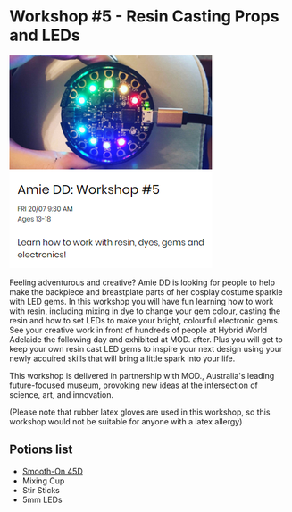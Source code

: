 # Workshop #5 - Resin Casting Props and LEDs
![Workshop AmieDD Hybrid World Resin Cast LED](https://github.com/AmieDD/MOD-Museum-Workshops/blob/master/Images/Workshop5.png)

Feeling adventurous and creative? Amie DD is looking for people to help make the backpiece and breastplate parts of her cosplay costume sparkle with LED gems. In this workshop you will have fun learning how to work with resin, including mixing in dye to change your gem colour, casting the resin and how to set LEDs to make your bright, colourful electronic gems. See your creative work in front of hundreds of people at Hybrid World Adelaide the following day and exhibited at MOD. after. Plus you will get to keep your own resin cast LED gems to inspire your next design using your newly acquired skills that will bring a little spark into your life.

This workshop is delivered in partnership with MOD., Australia's leading future-focused museum, provoking new ideas at the intersection of science, art, and innovation.

(Please note that rubber latex gloves are used in this workshop, so this workshop would not be suitable for anyone with a latex allergy)

## Potions list
* [Smooth-On 45D](https://amzn.to/2vh0wAh)
* Mixing Cup
* Stir Sticks
* 5mm LEDs

